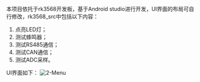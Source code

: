 本项目依托于rk3568开发板，基于Android studio进行开发，UI界面的布局可自行修改，rk3568_src中包括以下内容：
1. 点亮LED灯；
2. 测试蜂鸣器；
3. 测试RS485通信；
4. 测试CAN通信；
5. 测试ADC采样。

UI界面如下：
![2-Menu](https://github.com/user-attachments/assets/8cb0707b-f4b3-4ae7-a4bb-d036e66d817a)
